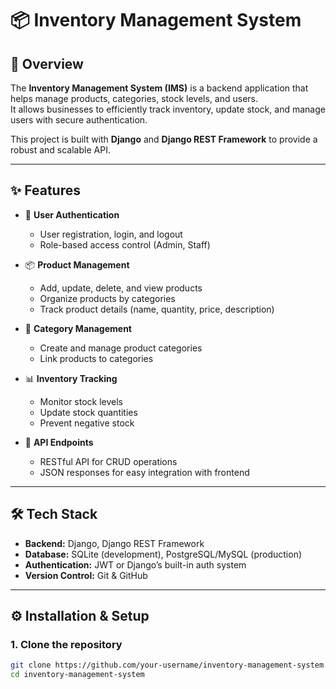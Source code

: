 # 📦 Inventory Management System

## 📌 Overview
The **Inventory Management System (IMS)** is a backend application that helps manage products, categories, stock levels, and users.  
It allows businesses to efficiently track inventory, update stock, and manage users with secure authentication.

This project is built with **Django** and **Django REST Framework** to provide a robust and scalable API.

---

## ✨ Features
- 🔑 **User Authentication**
  - User registration, login, and logout
  - Role-based access control (Admin, Staff)

- 📦 **Product Management**
  - Add, update, delete, and view products
  - Organize products by categories
  - Track product details (name, quantity, price, description)

- 📂 **Category Management**
  - Create and manage product categories
  - Link products to categories

- 📊 **Inventory Tracking**
  - Monitor stock levels
  - Update stock quantities
  - Prevent negative stock

- 📑 **API Endpoints**
  - RESTful API for CRUD operations
  - JSON responses for easy integration with frontend

---

## 🛠️ Tech Stack
- **Backend:** Django, Django REST Framework  
- **Database:** SQLite (development), PostgreSQL/MySQL (production)  
- **Authentication:** JWT or Django’s built-in auth system  
- **Version Control:** Git & GitHub  

---

## ⚙️ Installation & Setup

### 1. Clone the repository
```bash
git clone https://github.com/your-username/inventory-management-system.git
cd inventory-management-system
